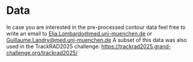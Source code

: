 # Data 
In case you are interested in the pre-processed contour data feel free to write an email to Elia.Lombardo@med.uni-muenchen.de or Guillaume.Landry@med.uni-muenchen.de 
A subset of this data was also used in the TrackRAD2025 challenge: https://trackrad2025.grand-challenge.org/trackrad2025/
